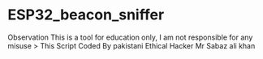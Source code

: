 # ESP32_beacon_sniffer
Observation This is a tool for education only, I am not responsible for any misuse > This Script Coded By pakistani Ethical Hacker Mr Sabaz ali khan
